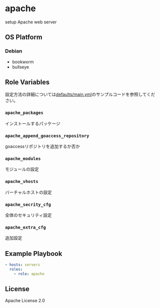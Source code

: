 apache
=================

setup Apache web server

OS Platform
-----------------

### Debian

- bookworm
- bullseye

Role Variables
--------------

設定方法の詳細については[defaults/main.yml](defaults/main.yml)のサンプルコードを参照してください。

### `apache_packages`

インストールするパッケージ

### `apache_append_goaccess_repository`

goaccessリポジトリを追加するか否か

### `apache_modules`

モジュールの設定

### `apache_vhosts`

バーチャルホストの設定

### `apache_secrity_cfg`

全体のセキュリティ設定

### `apache_extra_cfg`

追加設定

Example Playbook
--------------

```yaml
- hosts: servers
  roles:
    - role: apache
```

License
--------------

Apache License 2.0
